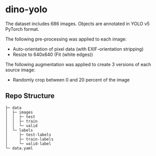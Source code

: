 # dino-yolo
The dataset includes 686 images.
Objects are annotated in YOLO v5 PyTorch format.

The following pre-processing was applied to each image:
* Auto-orientation of pixel data (with EXIF-orientation stripping)
* Resize to 640x640 (Fit (white edges))

The following augmentation was applied to create 3 versions of each source image:
* Randomly crop between 0 and 20 percent of the image


## Repo Structure

``` 
├─ data
│  ├─ images
│  │  ├─ test
│  │  ├─ train
│  │  └─ valid
│  └─ labels
│     ├─ test-labels
│     ├─ train-labels
│     └─ valid-label
└─ data.yaml
```

